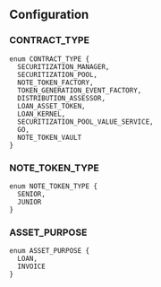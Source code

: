 ## Configuration

### CONTRACT_TYPE

```solidity
enum CONTRACT_TYPE {
  SECURITIZATION_MANAGER,
  SECURITIZATION_POOL,
  NOTE_TOKEN_FACTORY,
  TOKEN_GENERATION_EVENT_FACTORY,
  DISTRIBUTION_ASSESSOR,
  LOAN_ASSET_TOKEN,
  LOAN_KERNEL,
  SECURITIZATION_POOL_VALUE_SERVICE,
  GO,
  NOTE_TOKEN_VAULT
}
```

### NOTE_TOKEN_TYPE

```solidity
enum NOTE_TOKEN_TYPE {
  SENIOR,
  JUNIOR
}
```

### ASSET_PURPOSE

```solidity
enum ASSET_PURPOSE {
  LOAN,
  INVOICE
}
```
